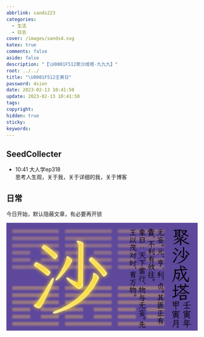 ```yaml
---
abbrlink: sands223
categories:
  - 生活
  - 日志
cover: /images/sands4.svg
katex: true
comments: false
aside: false
description: "【\U0001F512聚沙成塔·九九九】"
root: ../../
title: "\U0001F512壬寅日"
password: 4sion
date: 2023-02-13 10:41:50
update: 2023-02-13 10:41:50
tags:
copyright:
hidden: true
sticky:
keywords:
---
```


## SeedCollecter
- 10:41 大人学ep318<br>思考人生观，关于我，关于详细的我，关于博客


## 日常
今日开始，默认隐蔽文章，有必要再开锁

![磨砂质感](../../../images/sands4.svg)